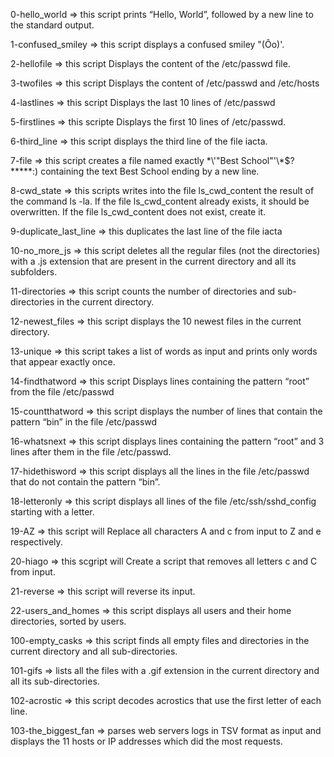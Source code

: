 0-hello_world => this script prints “Hello, World”, followed by a new line to the standard output.

1-confused_smiley => this script displays a confused smiley "(Ôo)'.

2-hellofile => this script Displays the content of the /etc/passwd file.

3-twofiles => this script Displays the content of /etc/passwd and /etc/hosts

4-lastlines => this script Displays the last 10 lines of /etc/passwd

5-firstlines => this scripte Displays the first 10 lines of /etc/passwd.

6-third_line => this script displays the third line of the file iacta.

7-file => this script creates a file named exactly \*\\'"Best School"\'\\*$\?\*\*\*\*\*:) containing the text Best School ending by a new line.

8-cwd_state => this scripts writes into the file ls_cwd_content the result of the command ls -la. If the file ls_cwd_content already exists, it should be overwritten. If the file ls_cwd_content does not exist, create it.

9-duplicate_last_line => this duplicates the last line of the file iacta

10-no_more_js => this script deletes all the regular files (not the directories) with a .js extension that are present in the current directory and all its subfolders.

11-directories => this script counts the number of directories and sub-directories in the current directory. 

12-newest_files => this script displays the 10 newest files in the current directory.

13-unique => this script takes a list of words as input and prints only words that appear exactly once.

14-findthatword => this script Displays lines containing the pattern “root” from the file /etc/passwd

15-countthatword => this script displays the number of lines that contain the pattern “bin” in the file /etc/passwd

16-whatsnext => this script displays lines containing the pattern “root” and 3 lines after them in the file /etc/passwd.

17-hidethisword => this script displays all the lines in the file /etc/passwd that do not contain the pattern “bin”.

18-letteronly => this script displays all lines of the file /etc/ssh/sshd_config starting with a letter.

19-AZ  => this script will Replace all characters A and c from input to Z and e respectively.

20-hiago => this scgript will Create a script that removes all letters c and C from input.

21-reverse  => this script will reverse its input.

22-users_and_homes => this script displays all users and their home directories, sorted by users.

100-empty_casks => this script finds all empty files and directories in the current directory and all sub-directories.

101-gifs => lists all the files with a .gif extension in the current directory and all its sub-directories.

102-acrostic => this script decodes acrostics that use the first letter of each line.

103-the_biggest_fan => parses web servers logs in TSV format as input and displays the 11 hosts or IP addresses which did the most requests.

